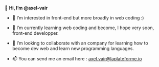 👋 **Hi, I’m @axel-vair**

* 👀 I’m interested in front-end but more broadly in web coding :)
* 🌱 I’m currently learning web coding and become, I hope very soon, front-end developper. 
* 💞️ I’m looking to collaborate with an company for learning how to become dev web and learn new programming languages. 

* 📫 You can send me an email here : axel.vair@laplateforme.io

<!---
axel-vair/axel-vair is a ✨ special ✨ repository because its `README.md` (this file) appears on your GitHub profile.
You can click the Preview link to take a look at your changes.
--->
